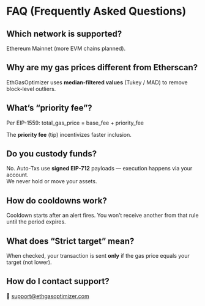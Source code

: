 # FAQ (Frequently Asked Questions)

## Which network is supported?
Ethereum Mainnet (more EVM chains planned).

## Why are my gas prices different from Etherscan?
EthGasOptimizer uses **median-filtered values** (Tukey / MAD) to remove block-level outliers.

## What’s “priority fee”?
Per EIP-1559: total_gas_price = base_fee + priority_fee

The **priority fee** (tip) incentivizes faster inclusion.

## Do you custody funds?
No. Auto-Txs use **signed EIP-712** payloads — execution happens via your account.  
We never hold or move your assets.

## How do cooldowns work?
Cooldown starts after an alert fires. You won’t receive another from that rule until the period expires.

## What does “Strict target” mean?
When checked, your transaction is sent **only** if the gas price equals your target (not lower).

## How do I contact support?
📧 [support@ethgasoptimizer.com](mailto:support@ethgasoptimizer.com)